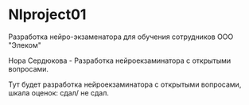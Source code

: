 # NIproject01
  Разработка нейро-экзаменатора для обучения сотрудников ООО "Элеком"

  Нора Сердюкова  - Разработка  нейроекзаминатора с открытыми вопросами.

Тут будет разработка  нейроекзаминатора с открытыми вопросами, шкала оценок: сдал/ не сдал.
